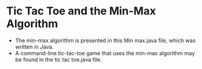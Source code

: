# Tic Tac Toe and the Min-Max Algorithm

- The min-max algorithm is presented in this Min max.java file, which was written in Java.
- A command-line tic-tac-toe game that uses the min-max algorithm may be found in the tic tac toe.java file.
